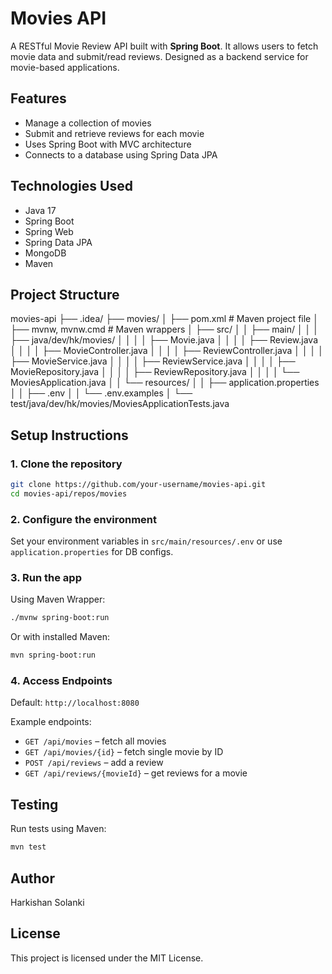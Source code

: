 # Movies API

A RESTful Movie Review API built with **Spring Boot**. It allows users to fetch movie data and submit/read reviews. Designed as a backend service for movie-based applications.



##  Features

*  Manage a collection of movies
*  Submit and retrieve reviews for each movie
*  Uses Spring Boot with MVC architecture
*  Connects to a database using Spring Data JPA



##  Technologies Used

* Java 17
* Spring Boot
* Spring Web
* Spring Data JPA
* MongoDB
* Maven



##  Project Structure


movies-api
├── .idea/
├── movies/
│   ├── pom.xml               # Maven project file
│   ├── mvnw, mvnw.cmd        # Maven wrappers
│   ├── src/
│   │   ├── main/
│   │   │   ├── java/dev/hk/movies/
│   │   │   │   ├── Movie.java
│   │   │   │   ├── Review.java
│   │   │   │   ├── MovieController.java
│   │   │   │   ├── ReviewController.java
│   │   │   │   ├── MovieService.java
│   │   │   │   ├── ReviewService.java
│   │   │   │   ├── MovieRepository.java
│   │   │   │   ├── ReviewRepository.java
│   │   │   │   └── MoviesApplication.java
│   │   └── resources/
│   │       ├── application.properties
│   │       ├── .env
│   │       └── .env.examples
│   └── test/java/dev/hk/movies/MoviesApplicationTests.java




##  Setup Instructions

### 1. Clone the repository

```bash
git clone https://github.com/your-username/movies-api.git
cd movies-api/repos/movies
```

### 2. Configure the environment

Set your environment variables in `src/main/resources/.env` or use `application.properties` for DB configs.

### 3. Run the app

Using Maven Wrapper:

```bash
./mvnw spring-boot:run
```

Or with installed Maven:

```bash
mvn spring-boot:run
```

### 4. Access Endpoints

Default: `http://localhost:8080`

Example endpoints:

* `GET /api/movies` – fetch all movies
* `GET /api/movies/{id}` – fetch single movie by ID
* `POST /api/reviews` – add a review
* `GET /api/reviews/{movieId}` – get reviews for a movie



##  Testing

Run tests using Maven:

```bash
mvn test
```



##  Author

Harkishan Solanki



##  License

This project is licensed under the MIT License.
